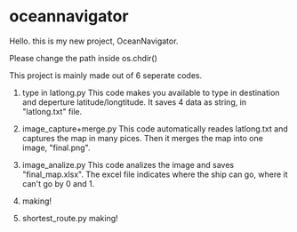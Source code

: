 # oceannavigator

Hello. this is my new project, OceanNavigator.

Please change the path inside os.chdir()

This project is mainly made out of 6 seperate codes.

1. type in latlong.py
  This code makes you available to type in destination and deperture latitude/longtitude.
  It saves 4 data as string, in "latlong.txt" file.

2. image_capture+merge.py
  This code automatically reades latlong.txt and captures the map in many pices.
  Then it merges the map into one image, "final.png".

3. image_analize.py
  This code analizes the image and saves "final_map.xlsx".
  The excel file indicates where the ship can go, where it can't go by 0 and 1.
  
4. making!

5. shortest_route.py
  making!
